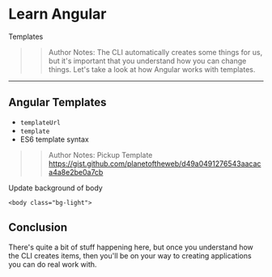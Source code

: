 <!-- .slide: data-state="title" -->
# Learn Angular
Templates

> > Author Notes:
The CLI automatically creates some things for us, but it's important that you understand how you can change things. Let's take a look at how Angular works with templates.

---

## Angular Templates
- `templateUrl`
- `template`
- ES6 template syntax

> > Author Notes:
Pickup Template
https://gist.github.com/planetoftheweb/d49a0491276543aacaca4a8e2be0a7cb

Update background of body
```
<body class="bg-light">
```

## Conclusion
There's quite a bit of stuff happening here, but once you understand how the CLI creates items, then you'll be on your way to creating applications you can do real work with.
